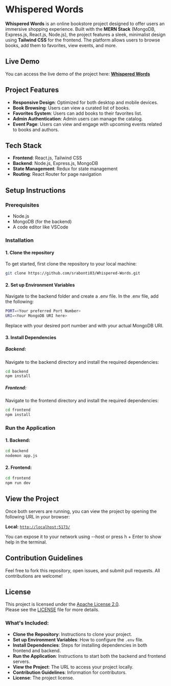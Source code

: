 # Whispered Words

**Whispered Words** is an online bookstore project designed to offer users an immersive shopping experience. Built with the **MERN Stack** (MongoDB, Express.js, React.js, Node.js), the project features a sleek, minimalist design using **Tailwind CSS** for the frontend. The platform allows users to browse books, add them to favorites, view events, and more.

## Live Demo
You can access the live demo of the project here: [**Whispered Words**](https://whisperedwords.onrender.com/)

## Project Features

- **Responsive Design**: Optimized for both desktop and mobile devices.
- **Book Browsing**: Users can view a curated list of books.
- **Favorites System**: Users can add books to their favorites list.
- **Admin Authentication**: Admin users can manage the catalog.
- **Event Page**: Users can view and engage with upcoming events related to books and authors.

## Tech Stack

- **Frontend**: React.js, Tailwind CSS
- **Backend**: Node.js, Express.js, MongoDB
- **State Management**: Redux for state management
- **Routing**: React Router for page navigation

## Setup Instructions

### Prerequisites

- Node.js
- MongoDB (for the backend)
- A code editor like VSCode

### Installation

#### 1. Clone the repository

To get started, first clone the repository to your local machine:

```bash
git clone https://github.com/srabonti03/Whispered-Words.git
```

#### 2. Set up Environment Variables

Navigate to the backend folder and create a .env file. In the .env file, add the following:

```bash
PORT=<Your preferred Port Number>
URI=<Your MongoDB URI here>
```
Replace <Your Preferred Port Number> with your desired port number and <Your Actual MongoDB Connection URI> with your actual MongoDB URI.

#### 3. Install Dependencies

##### Backend:

Navigate to the backend directory and install the required dependencies:

```bash
cd backend
npm install
```

##### Frontend:

Navigate to the frontend directory and install the required dependencies:

```bash
cd frontend
npm install
```

### Run the Application

#### 1. Backend:

```bash
cd backend
nodemon app.js
```

#### 2. Frontend:

```bash
cd frontend
npm run dev
```

## View the Project

Once both servers are running, you can view the project by opening the following URL in your browser:

**Local:** [`http://localhost:5173/`](http://localhost:5173/)

You can expose it to your network using --host or press h + Enter to show help in the terminal.

## Contribution Guidelines

Feel free to fork this repository, open issues, and submit pull requests. All contributions are welcome!

## License

This project is licensed under the [Apache License 2.0](https://www.apache.org/licenses/LICENSE-2.0).  
Please see the [LICENSE](LICENSE) file for more details.

### What's Included:

- **Clone the Repository**: Instructions to clone your project.
- **Set up Environment Variables**: How to configure the `.env` file.
- **Install Dependencies**: Steps for installing dependencies in both frontend and backend.
- **Run the Application**: Instructions to start both the backend and frontend servers.
- **View the Project**: The URL to access your project locally.
- **Contribution Guidelines**: Information for contributors.
- **License**: The project license.
